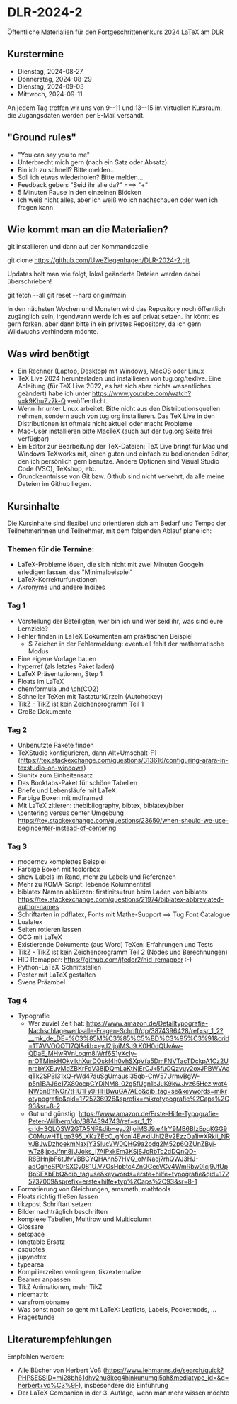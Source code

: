 # DLR-2024-2

Öffentliche Materialien für den Fortgeschrittenenkurs 2024 LaTeX am DLR

## Kurstermine

* Dienstag, 2024-08-27
* Donnerstag, 2024-08-29
* Dienstag, 2024-09-03
* Mittwoch, 2024-09-11

An jedem Tag treffen wir uns von 9--11 und 13--15 im virtuellen Kursraum, die Zugangsdaten 
werden per E-Mail versandt.

## "Ground rules"

* "You can say you to me"
* Unterbrecht mich gern (nach ein Satz oder Absatz)
* Bin ich zu schnell? Bitte melden...
* Soll ich etwas wiederholen? Bitte melden...
* Feedback geben: "Seid ihr alle da?" ===> "+"
* 5 Minuten Pause in den einzelnen Blöcken
* Ich weiß nicht alles, aber ich weiß wo ich nachschauen oder wen ich fragen kann


## Wie kommt man an die Materialien?

git installieren und dann auf der Kommandozeile

git clone https://github.com/UweZiegenhagen/DLR-2024-2.git

Updates holt man wie folgt, lokal geänderte Dateien werden dabei überschrieben!

git fetch --all
git reset --hard origin/main

In den nächsten Wochen und Monaten wird das Repository noch öffentlich zugänglich sein, 
irgendwann werde ich es auf privat setzen. Ihr könnt es gern forken, aber dann
bitte in ein privates Repository, da ich gern Wildwuchs verhindern möchte.


## Was wird benötigt

* Ein Rechner (Laptop, Desktop) mit Windows, MacOS oder Linux
* TeX Live 2024 herunterladen und installieren von tug.org/texlive. Eine Anleitung (für TeX Live 2022, es hat sich aber nichts wesentliches geändert) habe ich unter https://www.youtube.com/watch?v=k9KhuZz7k-Q veröffentlicht.
* Wenn ihr unter Linux arbeitet: Bitte nicht aus den Distributionsquellen nehmen, sondern auch von tug.org installieren. Das TeX Live in den Distributionen ist oftmals nicht aktuell oder macht Probleme
* Mac-User installieren bitte MacTeX (auch auf der tug.org Seite frei verfügbar)
* Ein Editor zur Bearbeitung der TeX-Dateien: TeX Live bringt für Mac und Windows TeXworks mit, einen guten und einfach zu bedienenden Editor, den ich persönlich gern benutze. Andere Optionen sind Visual Studio Code (VSC), TeXshop, etc.
* Grundkenntnisse von Git bzw. Github sind nicht verkehrt, da alle meine Dateien im Github liegen.

## Kursinhalte

Die Kursinhalte sind flexibel und orientieren sich am Bedarf und Tempo der 
Teilnehmerinnen und Teilnehmer, mit dem folgenden Ablauf plane ich:


### Themen für die Termine:

  * LaTeX-Probleme lösen, die sich nicht mit zwei Minuten Googeln erledigen lassen, das "Minimalbeispiel"
  * LaTeX-Korrekturfunktionen
  * Akronyme und andere Indizes


### Tag 1

  * Vorstellung der Beteiligten, wer bin ich und wer seid ihr, was sind eure Lernziele?
  * Fehler finden in LaTeX Dokumenten am praktischen Beispiel
    - $ Zeichen in der Fehlermeldung: eventuell fehlt der mathematische Modus
  * Eine eigene Vorlage bauen
  * hyperref (als letztes Paket laden)
  * LaTeX Präsentationen, Step 1
  * Floats im LaTeX
  * chemformula und \ch{CO2}
  * Schneller TeXen mit Tastaturkürzeln (Autohotkey)
  * TikZ - TikZ ist kein Zeichenprogramm Teil 1
  * Große Dokumente


### Tag 2

  * Unbenutzte Pakete finden
  * TeXStudio konfigurieren, dann Alt+Umschalt-F1
    (https://tex.stackexchange.com/questions/313616/configuring-arara-in-texstudio-on-windows)
  * Siunitx zum Einheitensatz
  * Das Booktabs-Paket für schöne Tabellen
  * Briefe und Lebensläufe mit LaTeX
  * Farbige Boxen mit mdframed
  * Mit LaTeX zitieren: thebibliography, bibtex, biblatex/biber
  * \centering versus center Umgebung
    https://tex.stackexchange.com/questions/23650/when-should-we-use-begincenter-instead-of-centering

### Tag 3

  * moderncv komplettes Beispiel
  * Farbige Boxen mit tcolorbox
  * show Labels im Rand, mehr zu Labels und Referenzen
  * Mehr zu KOMA-Script: lebende Kolumnentitel
  * biblatex Namen abkürzen: firstinits=true beim Laden von biblatex
    https://tex.stackexchange.com/questions/21974/biblatex-abbreviated-author-names
  * Schriftarten in pdflatex, Fonts mit Mathe-Support ==> Tug Font Catalogue
  * Lualatex
  * Seiten rotieren lassen
  * OCG mit LaTeX
  * Existierende Dokumente (aus Word) TeXen: Erfahrungen und Tests
  * TikZ - TikZ ist kein Zeichenprogramm Teil 2 (Nodes und Berechnungen)
  * HID Remapper: https://github.com/jfedor2/hid-remapper :-)
  * Python-LaTeX-Schnittstellen
  * Poster mit LaTeX gestalten
  * Svens Präambel

### Tag 4

  * Typografie
	- Wer zuviel Zeit hat: https://www.amazon.de/Detailtypografie-Nachschlagewerk-alle-Fragen-Schrift/dp/3874396428/ref=sr_1_2?__mk_de_DE=%C3%85M%C3%85%C5%BD%C3%95%C3%91&crid=1TAVVOQQTI7QI&dib=eyJ2IjoiMSJ9.K0H0dQUvAw-QDaE_MHwRVnLoqm8IWrf6S1yXcIy-nrOTMinkHOkylkhXurDOskf4h0vhSXpVfa5DmFNVTacTDckpA1Cz2UnrabYXEuyMdZBKrFdV38jDQmLaKtNjErCJk5fuOQzvuy2oxJPBWVAaqTk2SPBl31xQ-rWd47auSgUmausI35qb-CnV57UrmvBgW-p5n1BAJ6e17X80ocpCYDiNM8_02g5fUgn1bJuK9kw.Jvz65Hezlwot4NW5n81fNOr7tHU1Fy9HIHBwuGA7AEo&dib_tag=se&keywords=mikrotypografie&qid=1725736926&sprefix=mikrotypografie%2Caps%2C93&sr=8-2 
	- Gut und günstig: https://www.amazon.de/Erste-Hilfe-Typografie-Peter-Willberg/dp/3874394743/ref=sr_1_1?crid=3QLOSW2GTA5NP&dib=eyJ2IjoiMSJ9.e4IrY9MB6BIzEpgKGG9C0MuwHTLpp395_XKzZEcO_gNoni4EwkiIJhI2Bv2EzzOa1iwXRkii_NRvJBJwDzhoekmNaxjY3SlucVW0QHG9a2pdg2M52p6QZUnZByi-wTz8jjpeJfnn8jUJoks_j7AlPxkEm3KSjSJcRbTc2dDQnQD-R8BHnjbF6tJfvVBBCYQHAhn57HVQ_oMNaej7rhQWJ3HJ-adCgheSP0rSXGy081U.V7OsHpbtc4ZnQGecVCv4WmRbw0Icj9JfUpBpSFXbFbQ&dib_tag=se&keywords=erste+hilfe+typografie&qid=1725737009&sprefix=erste+hilfe+typ%2Caps%2C93&sr=8-1
  * Formatierung von Gleichungen, amsmath, mathtools
  * Floats richtig fließen lassen
  * tikzpost Schriftart setzen
  * Bilder nachträglich beschriften
  * komplexe Tabellen, Multirow und Multicolumn
  * Glossare
  * setspace
  * longtable Ersatz
  * csquotes
  * jupynotex 
  * typearea
  * Kompilierzeiten verringern, tikzexternalize  
  * Beamer anpassen
  * TikZ Animationen, mehr TikZ
  * nicematrix
  * varsfromjobname
  * Was sonst noch so geht mit LaTeX: Leaflets, Labels, Pocketmods, ...
  * Fragestunde

## Literaturempfehlungen

Empfohlen werden:

* Alle Bücher von Herbert Voß (https://www.lehmanns.de/search/quick?PHPSESSID=mi28bh61dhv2nu8keg4hjnkunumgi5ah&mediatype_id=&q=herbert+vo%C3%9F), insbesondere die Einführung
* Der LaTeX Companion in der 3. Auflage, wenn man mehr wissen möchte

